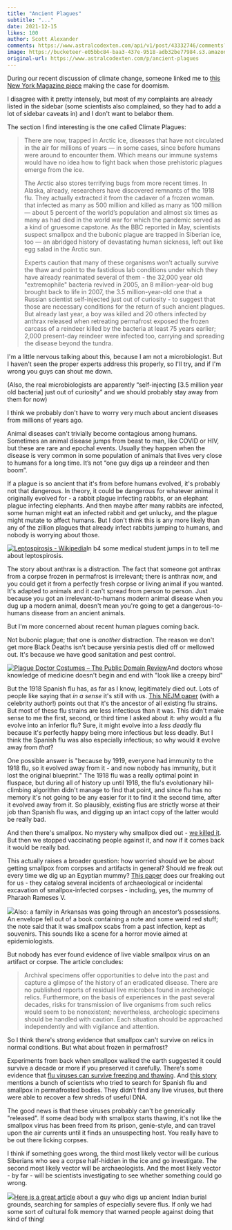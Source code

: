 ```yaml
---
title: "Ancient Plagues"
subtitle: "..."
date: 2021-12-15
likes: 100
author: Scott Alexander
comments: https://www.astralcodexten.com/api/v1/post/43332746/comments?&all_comments=true
image: https://bucketeer-e05bbc84-baa3-437e-9518-adb32be77984.s3.amazonaws.com/public/images/29d2eea2-1b8a-4dfd-9a53-c0fd59e7448c_1272x846.jpeg
original-url: https://www.astralcodexten.com/p/ancient-plagues
---
```

During our recent discussion of climate change, someone linked me to [this New York Magazine piece](https://nymag.com/intelligencer/2017/07/climate-change-earth-too-hot-for-humans-annotated.html) making the case for doomism.

I disagree with it pretty intensely, but most of my complaints are already listed in the sidebar (some scientists also complained, so they had to add a lot of sidebar caveats in) and I don't want to belabor them.

The section I find interesting is the one called Climate Plagues:

> There are now, trapped in Arctic ice, diseases that have not circulated in the air for millions of years — in some cases, since before humans were around to encounter them. Which means our immune systems would have no idea how to fight back when those prehistoric plagues emerge from the ice.
> 
> The Arctic also stores terrifying bugs from more recent times. In Alaska, already, researchers have discovered remnants of the 1918 flu. They actually extracted it from the cadaver of a frozen woman. that infected as many as 500 million and killed as many as 100 million — about 5 percent of the world’s population and almost six times as many as had died in the world war for which the pandemic served as a kind of gruesome capstone. As the BBC reported in May, scientists suspect smallpox and the bubonic plague are trapped in Siberian ice, too — an abridged history of devastating human sickness, left out like egg salad in the Arctic sun.
> 
> Experts caution that many of these organisms won’t actually survive the thaw and point to the fastidious lab conditions under which they have already reanimated several of them - the 32,000 year old "extremophile" bacteria revived in 2005, an 8 million-year-old bug brought back to life in 2007, the 3.5 million-year-old one that a Russian scientist self-injected just out of curiosity - to suggest that those are necessary conditions for the return of such ancient plagues. But already last year, a boy was killed and 20 others infected by anthrax released when retreating permafrost exposed the frozen carcass of a reindeer killed by the bacteria at least 75 years earlier; 2,000 present-day reindeer were infected too, carrying and spreading the disease beyond the tundra.

I'm a little nervous talking about this, because I am not a microbiologist. But I haven't seen the proper experts address this properly, so I'll try, and if I'm wrong you guys can shout me down. 

(Also, the real microbiologists are apparently “self-injecting [3.5 million year old bacteria] just out of curiosity” and we should probably stay away from them for now)

I think we probably don't have to worry very much about ancient diseases from millions of years ago.

Animal diseases can't trivially become contagious among humans. Sometimes an animal disease jumps from beast to man, like COVID or HIV, but these are rare and epochal events. Usually they happen when the disease is very common in some population of animals that lives very close to humans for a long time. It’s not “one guy digs up a reindeer and then boom”.

If a plague is so ancient that it's from before humans evolved, it's probably not that dangerous. In theory, it could be dangerous for whatever animal it originally evolved for - a rabbit plague infecting rabbits, or an elephant plague infecting elephants. And then maybe after many rabbits are infected, some human might eat an infected rabbit and get unlucky, and the plague might mutate to affect humans. But I don't think this is any more likely than any of the zillion plagues that already infect rabbits jumping to humans, and nobody is worrying about those.

[![Leptospirosis - Wikipedia](https://substackcdn.com/image/fetch/w_1456,c_limit,f_auto,q_auto:good,fl_progressive:steep/https%3A%2F%2Fbucketeer-e05bbc84-baa3-437e-9518-adb32be77984.s3.amazonaws.com%2Fpublic%2Fimages%2Ff9ecb1f5-5652-4544-a1fc-87e14919ecc5_290x262.png)](https://substackcdn.com/image/fetch/f_auto,q_auto:good,fl_progressive:steep/https%3A%2F%2Fbucketeer-e05bbc84-baa3-437e-9518-adb32be77984.s3.amazonaws.com%2Fpublic%2Fimages%2Ff9ecb1f5-5652-4544-a1fc-87e14919ecc5_290x262.png)In b4 some medical student jumps in to tell me about leptospirosis.

The story about anthrax is a distraction. The fact that someone got anthrax from a corpse frozen in permafrost is irrelevant; there is anthrax now, and you could get it from a perfectly fresh corpse or living animal if you wanted. It's adapted to animals and it can't spread from person to person. Just because you got an irrelevant-to-humans modern animal disease when you dug up a modern animal, doesn't mean you're going to get a dangerous-to-humans disease from an ancient animals. 

But I'm more concerned about recent human plagues coming back.

Not bubonic plague; that one is _another_ distraction. The reason we don't get more Black Deaths isn't because yersinia pestis died off or mellowed out. It's because we have good sanitation and pest control. 

[![Plague Doctor Costumes – The Public Domain Review](https://substackcdn.com/image/fetch/w_1456,c_limit,f_auto,q_auto:good,fl_progressive:steep/https%3A%2F%2Fbucketeer-e05bbc84-baa3-437e-9518-adb32be77984.s3.amazonaws.com%2Fpublic%2Fimages%2F6ec96cb3-e956-4cd7-8280-72f309ed21ea_800x1120.png)](https://substackcdn.com/image/fetch/f_auto,q_auto:good,fl_progressive:steep/https%3A%2F%2Fbucketeer-e05bbc84-baa3-437e-9518-adb32be77984.s3.amazonaws.com%2Fpublic%2Fimages%2F6ec96cb3-e956-4cd7-8280-72f309ed21ea_800x1120.png)And doctors whose knowledge of medicine doesn't begin and end with "look like a creepy bird"

But the 1918 Spanish flu has, as far as I know, legitimately died out. Lots of people like saying that _in a sense_ it's still with us. [This NEJM paper](https://www.nejm.org/doi/full/10.1056/nejmp0904819) (with a celebrity author!) points out that it's the ancestor of all existing flu strains. But most of these flu strains are less infectious than it was. This didn't make sense to me the first, second, or third time I asked about it: why would a flu evolve into an inferior flu? Sure, it might evolve into a _less deadly_ flu because it's perfectly happy being more infectious but less deadly. But I think the Spanish flu was also especially infectious; so why would it evolve away from _that_? 

One possible answer is "because by 1919, everyone had immunity to the 1918 flu, so it evolved away from it - and now nobody has immunity, but it lost the original blueprint." The 1918 flu was a really optimal point in fluspace, but during all of history up until 1918, the flu's evolutionary hill-climbing algorithm didn't manage to find that point, and since flu has no memory it's not going to be any easier for it to find it the second time, after it evolved away from it. So plausibly, existing flus are strictly worse at their job than Spanish flu was, and digging up an intact copy of the latter would be really bad.

And then there's smallpox. No mystery why smallpox died out - [we killed it](https://blog.jaibot.com/500-million-but-not-a-single-one-more/). But then we stopped vaccinating people against it, and now if it comes back it would be really bad. 

This actually raises a broader question: how worried should we be about getting smallpox from corpses and artifacts in general? Should we freak out every time we dig up an Egyptian mummy? [This paper](https://www.ncbi.nlm.nih.gov/pmc/articles/PMC3901489/) does our freaking out for us - they catalog several incidents of archaeological or incidental excavation of smallpox-infected corpses - including, yes, the mummy of Pharaoh Rameses V. 

[![](https://substackcdn.com/image/fetch/w_1456,c_limit,f_auto,q_auto:good,fl_progressive:steep/https%3A%2F%2Fbucketeer-e05bbc84-baa3-437e-9518-adb32be77984.s3.amazonaws.com%2Fpublic%2Fimages%2F698a8837-8115-4d5f-be18-f7a2c4e00032_552x411.png)](https://substackcdn.com/image/fetch/f_auto,q_auto:good,fl_progressive:steep/https%3A%2F%2Fbucketeer-e05bbc84-baa3-437e-9518-adb32be77984.s3.amazonaws.com%2Fpublic%2Fimages%2F698a8837-8115-4d5f-be18-f7a2c4e00032_552x411.png)Also: a family in Arkansas was going through an ancestor’s possessions. An envelope fell out of a book containing a note and some weird red stuff; the note said that it was smallpox scabs from a past infection, kept as souvenirs. This sounds like a scene for a horror movie aimed at epidemiologists.

But nobody has ever found evidence of live viable smallpox virus on an artifact or corpse. The article concludes:

> Archival specimens offer opportunities to delve into the past and capture a glimpse of the history of an eradicated disease. There are no published reports of residual live microbes found in archeologic relics. Furthermore, on the basis of experiences in the past several decades, risks for transmission of live organisms from such relics would seem to be nonexistent; nevertheless, archeologic specimens should be handled with caution. Each situation should be approached independently and with vigilance and attention. 

So I think there's strong evidence that smallpox can't survive on relics in normal conditions. But what about frozen in permafrost? 

Experiments from back when smallpox walked the earth suggested it could survive a decade or more if you preserved it carefully. There's some evidence that [flu viruses can survive freezing and thawing](https://www.ncbi.nlm.nih.gov/pmc/articles/PMC3471417/). And [this story](https://www.npr.org/sections/goatsandsoda/2020/05/19/857992695/are-there-zombie-viruses-like-the-1918-flu-thawing-in-the-permafrost) mentions a bunch of scientists who tried to search for Spanish flu and smallpox in permafrosted bodies. They didn’t find any live viruses, but there were able to recover a few shreds of useful DNA.

The good news is that these viruses probably can't be generically "released". If some dead body with smallpox starts thawing, it's not like the smallpox virus has been freed from its prison, genie-style, and can travel upon the air currents until it finds an unsuspecting host. You really have to be out there licking corpses. 

I think if something goes wrong, the third most likely vector will be curious Siberians who see a corpse half-hidden in the ice and go investigate. The second most likely vector will be archaeologists. And the most likely vector - by far - will be scientists investigating to see whether something could go wrong.

[![](https://substackcdn.com/image/fetch/w_1456,c_limit,f_auto,q_auto:good,fl_progressive:steep/https%3A%2F%2Fbucketeer-e05bbc84-baa3-437e-9518-adb32be77984.s3.amazonaws.com%2Fpublic%2Fimages%2Fdbe1f0ca-2edd-4fa8-904a-cdaf1b9cc518_889x622.png)](https://substackcdn.com/image/fetch/f_auto,q_auto:good,fl_progressive:steep/https%3A%2F%2Fbucketeer-e05bbc84-baa3-437e-9518-adb32be77984.s3.amazonaws.com%2Fpublic%2Fimages%2Fdbe1f0ca-2edd-4fa8-904a-cdaf1b9cc518_889x622.png)[Here is a great article](https://www.adn.com/alaska-news/science/2020/03/22/how-an-alaska-village-grave-led-to-a-spanish-flu-breakthrough/) about a guy who digs up ancient Indian burial grounds, searching for samples of especially severe flus. If only we had some sort of cultural folk memory that warned people against doing that kind of thing!
